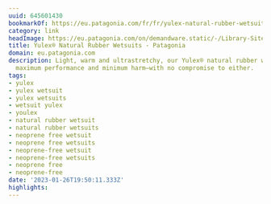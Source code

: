 ```yaml
---
uuid: 645601430
bookmarkOf: https://eu.patagonia.com/fr/fr/yulex-natural-rubber-wetsuits/
category: link
headImage: https://eu.patagonia.com/on/demandware.static/-/Library-Sites-PatagoniaShared/default/dw91ec1b7f/images/campaigns/yulex/F22_Yulex-wetsuits-hero-V2.jpg
title: Yulex® Natural Rubber Wetsuits - Patagonia
domain: eu.patagonia.com
description: Light, warm and ultrastretchy, our Yulex® natural rubber wetsuits combine
  maximum performance and minimum harm—with no compromise to either.
tags:
- yulex
- yulex wetsuit
- yulex wetsuits
- wetsuit yulex
- youlex
- natural rubber wetsuit
- natural rubber wetsuits
- neoprene free wetsuit
- neoprene free wetsuits
- neoprene-free wetsuit
- neoprene-free wetsuits
- neoprene free
- neoprene-free
date: '2023-01-26T19:50:11.333Z'
highlights:
---
```



